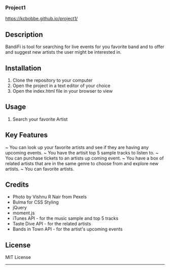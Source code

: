 ### Project1
https://kcbobbe.github.io/project1/

## Description
BandiFi is tool for searching for live events for you favorite band and to offer and suggest new artists the user might be interested in. 
## Installation

1. Clone the repository to your computer
2. Open the project in a text editor of your choice
3. Open the index.html file in your browser to view

## Usage
1. Search your favorite Artist

## Key Features
~ You can look up your favorite artists and see if they are having any upcoming events.
~ You have the artisit top 5 sample tracks to listen to.
~ You can purchase tickets to an artists up coming event. 
~ You have a box of related artists that are in the same genre to choose from and explore new artists.
~ You can favorite artists.

## Credits
- Photo by Vishnu R Nair from Pexels
- Bulma for CSS Styling
- jQuery
- moment.js
- iTunes API - for the music sample and top 5 tracks
- Taste Dive API - for the related artists 
- Bands in Town API - for the artist's upcoming events

## License
MIT License


---

